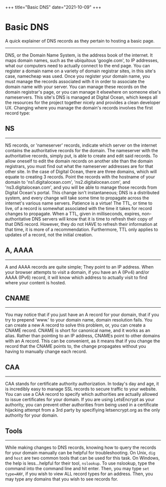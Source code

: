 +++
title="Basic DNS"
date="2021-10-09"
+++

# Basic DNS

A quick explainer of DNS records as they pertain to hosting a basic page.

---

DNS, or the Domain Name System, is the address book of the internet.
It maps domain names, such as the ubiquitous 'google.com', to IP addresses, what our computers need to actually connect to the end page.
You can register a domain name on a variety of domain registrar sites, in this site's case, namecheap was used.
Once you register your domain name, you must manage the records associated with it in order to associate the domain name with your server.
You can manage these records on the domain registrar's page, or you can manage it elsewhere on someone else's nameservers.
This site's DNS is managed at Digital Ocean, which keeps all the resources for the project together nicely and provides a clean developer UX.
Changing where you manage the domain's records involves the first record type:

## NS
---

NS records, or 'nameserver' records, indicate which server on the internet contains the authoritative records for the domain.
The nameserver with the authoritative records, simply put, is able to create and edit said records.
To allow oneself to edit the domain records on another site than the domain registrars, you must find out what the nameserver addresses are for that other site.
In the case of Digital Ocean, there are three domains, which will equate to creating 3 records.
Point the records with the hostname of your domain to 'ns1.digitalocean.com', 'ns2.digitalocean.com', and 'ns3.digitalocean.com', and you will be able to manage those records from Digital Ocean's portal.
This change isn't instantaneous; DNS is a distributed system, and every change will take some time to propagate across the internet's various name servers.
Patience is a virtue!
The TTL, or time to live, of a record is somewhat associated with the time it takes for record changes to propagate.
When a TTL, given in milliseconds, expires, non-authoritative DNS servers will know that it is time to refresh their copy of that DNS record.
However, they do not HAVE to refresh their information at that time, it is more of a recommendation.
Furthermore, TTL only applies to updates of a record, not the initial creation.

## A, AAAA
---

A and AAAA records are quite simple; They point to an IP address.
When your browser attempts to visit a domain, if you have an A (IPv4) and/or AAAA (IPv6) record, it will know which address to actually visit to find where your content is hosted.

## CNAME
---

You may notice that if you just have an A record for your domain, that if you try to prepend 'www.' to your domain name, domain resolution fails.
You can create a new A record to solve this problem, or, you can create a CNAME record.
CNAME is short for canonical name, and it works as an alias.
Rather than pointing to an IP address, CNAMEs point to other domains with an A record.
This can be convenient, as it means that if you change the record that the CNAME points to, the change propagates without you having to manually change each record.

## CAA
---

CAA stands for certificate authority authorization.
In today's day and age, it is incredibly easy to manage SSL records to secure traffic to your website.
You can use a CAA record to specify which authorities are actually allowed to issue certificates for your domain.
If you are using LetsEncrypt as your authority, you can prevent other authorities from being used in a certificate hijacking attempt from a 3rd party by specifiying letsencrypt.org as the only authority for your domain.

## Tools
---

While making changes to DNS records, knowing how to query the records for your domain manually can be helpful for troubleshooting.
On Unix, `dig` and `host` are two common tools that can be used for this task.
On Windows, the help is less...helpful for their tool, `nslookup`.
To use nslookup, type the command into the command line and hit enter.
Then, you may type `set type=ANY`, if you wish to view ALL record types for an address.
Then, you may type any domains that you wish to see records for.
